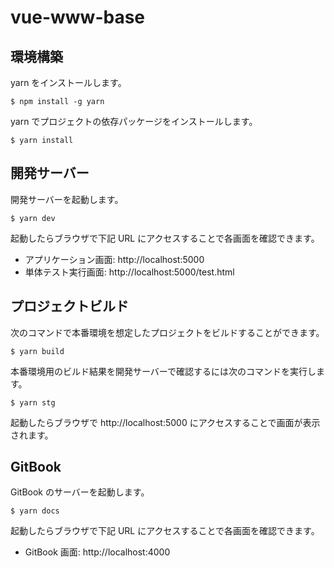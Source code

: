 # vue-www-base

## 環境構築

yarn をインストールします。

```console
$ npm install -g yarn
```

yarn でプロジェクトの依存パッケージをインストールします。

```console
$ yarn install
```

## 開発サーバー

開発サーバーを起動します。

```console
$ yarn dev
```

起動したらブラウザで下記 URL にアクセスすることで各画面を確認できます。

- アプリケーション画面: http://localhost:5000
- 単体テスト実行画面: http://localhost:5000/test.html

## プロジェクトビルド

次のコマンドで本番環境を想定したプロジェクトをビルドすることができます。

```console
$ yarn build
```

本番環境用のビルド結果を開発サーバーで確認するには次のコマンドを実行します。

```console
$ yarn stg
```

起動したらブラウザで http://localhost:5000 にアクセスすることで画面が表示されます。

## GitBook

GitBook のサーバーを起動します。

```console
$ yarn docs
```

起動したらブラウザで下記 URL にアクセスすることで各画面を確認できます。

- GitBook 画面: http://localhost:4000
